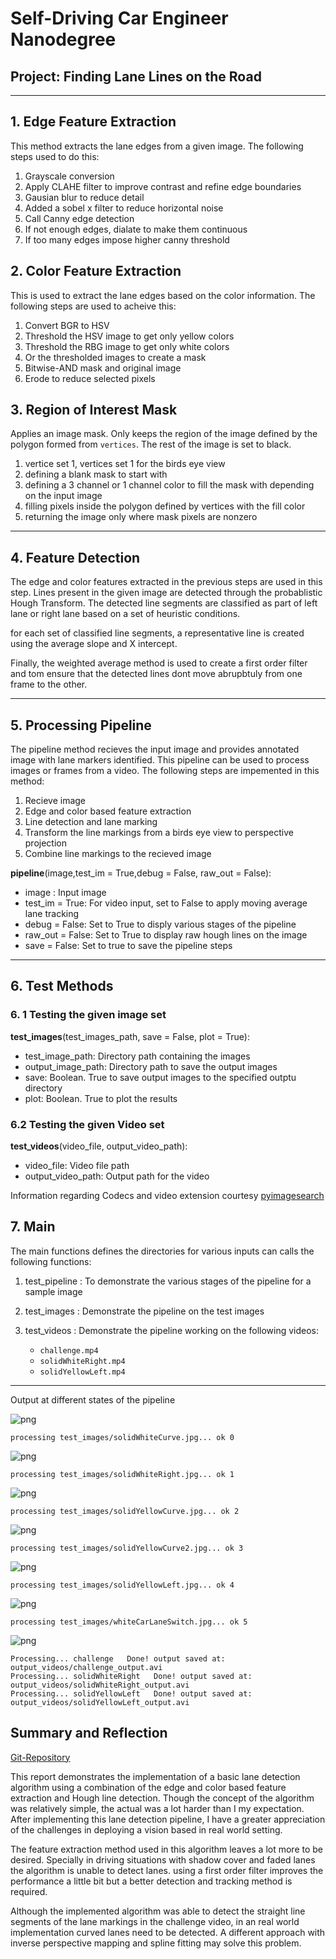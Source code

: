 
# Self-Driving Car Engineer Nanodegree


## Project: **Finding Lane Lines on the Road** 
***



## 1. Edge Feature Extraction

This method extracts the lane edges from a given image. The following steps used to do this:
1. Grayscale conversion
2. Apply CLAHE filter to improve contrast and refine edge boundaries
3. Gausian blur to reduce detail 
4. Added a sobel x filter to reduce horizontal noise
4. Call Canny edge detection
5. If not enough edges, dialate to make them continuous
6. If too many edges impose higher canny threshold

## 2. Color Feature Extraction
This is used to extract the lane edges based on the color information. The following steps are used to acheive this:

1. Convert BGR to HSV
2. Threshold the HSV image to get only yellow colors
3. Threshold the RBG image to get only white colors
4. Or the thresholded images to create a mask
5. Bitwise-AND mask and original image
6. Erode to reduce selected pixels


## 3. Region of Interest Mask
 Applies an image mask.
Only keeps the region of the image defined by the polygon
formed from `vertices`. The rest of the image is set to black.
1. vertice set 1, vertices set 1 for the birds eye view
2. defining a blank mask to start with
3. defining a 3 channel or 1 channel color to fill the mask with depending on the input image
4. filling pixels inside the polygon defined by vertices with the fill color    
5. returning the image only where mask pixels are nonzero


---
## 4. Feature Detection

The edge and color features extracted in the previous steps are used in this step. Lines present in the given image are detected through the probablistic Hough Transform. The detected line segments are classified as  part of left lane or right lane based on a set of heuristic conditions. 

for each set of classified line segments, a representative line is created using the average slope and X intercept. 

Finally, the weighted average method is used to create a first order filter and tom ensure that the detected lines dont move abrupbtuly from one frame to the other. 

---
## 5. Processing Pipeline

The pipeline method recieves the input image and provides annotated image with lane markers identified. This pipeline can be used to process images or frames from a video. The following steps are impemented in this method:
1. Recieve image
2. Edge and color based feature extraction
3. Line detection and lane marking
4. Transform the line markings from a birds eye view to perspective projection
5. Combine line markings to the recieved image 

**pipeline**(image,test_im = True,debug = False, raw_out = False):
 - image : Input image
 - test_im = True: For video input, set to False to apply moving average lane tracking
 - debug = False: Set to True to disply various stages of the pipeline 
 - raw_out = False: Set to True to display raw hough lines on the image
 - save = False: Set to true to save the pipeline steps


---
## 6. Test Methods
### 6. 1 Testing the given image set

**test_images**(test_images_path, save = False, plot = True):
 - test_image_path: Directory path containing the images
 - output_image_path: Directory path to save the output images
 - save: Boolean. True to save output images to the specified outptu directory
 - plot: Boolean. True to plot the results


### 6.2 Testing the given Video set

**test_videos**(video_file, output_video_path):
 - video_file: Video file path
 - output_video_path: Output path for the video
 
 Information regarding Codecs and video extension courtesy [pyimagesearch](http://www.pyimagesearch.com/2016/02/22/writing-to-video-with-opencv/)


## 7. Main

The main functions defines the directories for various inputs can calls the following functions:

1. test_pipeline : To demonstrate the various stages of the pipeline for a sample image

2. test_images : Demonstrate the pipeline on the test images

3. test_videos : Demonstrate the pipeline working on the following videos:
    - `challenge.mp4`
    - `solidWhiteRight.mp4`
    - `solidYellowLeft.mp4`

---

Output at different states of the pipeline



![png](output_22_1.png)


    processing test_images/solidWhiteCurve.jpg... ok 0



![png](output_22_3.png)


    processing test_images/solidWhiteRight.jpg... ok 1



![png](output_22_5.png)


    processing test_images/solidYellowCurve.jpg... ok 2



![png](output_22_7.png)


    processing test_images/solidYellowCurve2.jpg... ok 3



![png](output_22_9.png)


    processing test_images/solidYellowLeft.jpg... ok 4



![png](output_22_11.png)


    processing test_images/whiteCarLaneSwitch.jpg... ok 5



![png](output_22_13.png)


    Processing... challenge   Done! output saved at:  output_videos/challenge_output.avi
    Processing... solidWhiteRight   Done! output saved at:  output_videos/solidWhiteRight_output.avi
    Processing... solidYellowLeft   Done! output saved at:  output_videos/solidYellowLeft_output.avi


## Summary and Reflection

[Git-Repository](https://github.com/aksagg88/Advanced-Lane-Detection.git)

This report demonstrates the implementation of a basic lane detection algorithm using a combination of the edge and color based feature extraction and Hough line detection. Though the concept of the algorithm was relatively simple, the actual was a lot harder than I my expectation. After implementing this lane detection pipeline, I have a greater appreciation of the challenges in deploying a vision based in real world setting.

The feature extraction method used in this algorithm leaves a lot more to be desired. Specially in driving situations with shadow cover and faded lanes the algorithm is unable to detect lanes. using a first order filter improves the performance a little bit but a better detection and tracking method is required.

Although the implemented algorithm was able to detect the straight line segments of the lane markings in the challenge video, in an real world implementation curved lanes need to be detected. A different approach with inverse perspective mapping and  spline fitting may solve this problem.